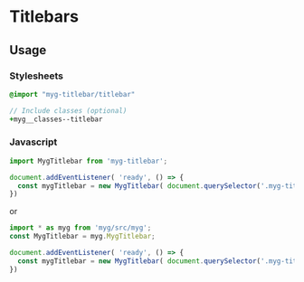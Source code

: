 # Titlebars

## Usage

### Stylesheets

```sass
@import "myg-titlebar/titlebar"

// Include classes (optional)
+myg__classes--titlebar
```

### Javascript

```js
import MygTitlebar from 'myg-titlebar';

document.addEventListener( 'ready', () => {
  const mygTitlebar = new MygTitlebar( document.querySelector('.myg-titlebar'), {} );
})
```

or

```js
import * as myg from 'myg/src/myg';
const MygTitlebar = myg.MygTitlebar;

document.addEventListener( 'ready', () => {
  const mygTitlebar = new MygTitlebar( document.querySelector('.myg-titlebar'), {} );
})
```
